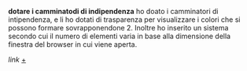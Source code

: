
**dotare i camminatodi di indipendenza**
ho doato i camminatori di intipendenza, e li ho dotati di trasparenza per visualizzare i colori che si possono formare sovrapponendone 2. Inoltre ho inserito un sistema secondo cui il numero di elementi varia in base alla dimensione della finestra del browser in cui viene aperta.

_link_ [+](https://editor.p5js.org/peterbaru/full/waSIz5rM1)
